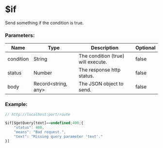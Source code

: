 # $if
Send something if the condition is true.

### Parameters:
| Name      | Type                | Description                        | Optional |
| --------- | ------------------- | ---------------------------------- | -------- |
| condition | String              | The condition (true) will execute. | false    |
| status    | Number              | The response http status.          | false    |
| body      | Record<string, any> | The JSON object to send.           | false    |

### Example:
```js
// http://localhost:port/route

$if[$getQuery[text]==undefined;400;{
    "status": 400,
    "means": "Bad request.",
    "text": "Missing query parameter 'text'."
}]
```
